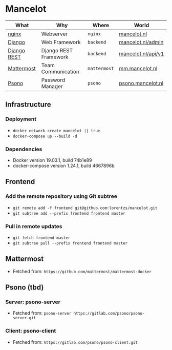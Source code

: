 # Mancelot

| What            |  Why               | Where            | World                                               |
|-----------------|--------------------|------------------|-----------------------------------------------------|
| [nginx](https://nginx.org/en/docs/)           | Webserver          |  `nginx`         | [mancelot.nl](https://www.mancelot.nl/)             |
| [Django](https://docs.djangoproject.com/en/2.2/)          | Web Framework      |  `backend`       | [mancelot.nl/admin](https://www.mancelot.nl/admin/) |
| [Django REST](https://www.django-rest-framework.org)          | Django REST Framework      |  `backend`       | [mancelot.nl/api/v1](https://www.mancelot.nl/api/v1) |
| [Mattermost](https://docs.mattermost.com)      | Team Communication |  `mattermost`    | [mm.mancelot.nl](https://mm.mancelot.nl/)           |
| [Psono](https://doc.psono.com)           | Password Manager   |  `psono`         | [psono.mancelot.nl](https://psono.mancelot.nl/)     |


## Infrastructure
### Deployment
- `docker network create mancelot || true`
- `docker-compose up --build -d`

### Dependencies
- Docker version 19.03.1, build 74b1e89
- docker-compose version 1.24.1, build 4667896b

## Frontend
### Add the remote repository using Git subtree
- `git remote add -f frontend git@github.com:lorentzs/mancelot.git`
- `git subtree add --prefix frontend frontend master`
### Pull in remote updates
- `git fetch frontend master`
- `git subtree pull --prefix frontend frontend master`


## Mattermost
- Fetched from: `https://github.com/mattermost/mattermost-docker`


## Psono (tbd)
### Server: psono-server
- Fetched from: `psono-server https://gitlab.com/psono/psono-server.git`

### Client: psono-client
- Fetched from: `https://gitlab.com/psono/psono-client.git`
